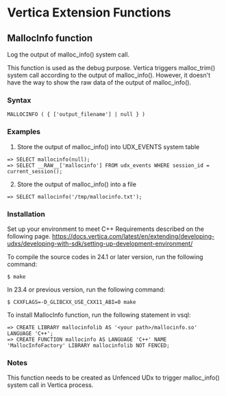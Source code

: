 # Vertica Extension Functions

## MallocInfo function

Log the output of malloc_info() system call.

This function is used as the debug purpose. Vertica triggers malloc_trim() system call according to the output of malloc_info(). However, it doesn't have the way to show the raw data of the output of malloc_info().

### Syntax

```
MALLOCINFO ( { ['output_filename'] | null } )
```

### Examples

1. Store the output of malloc_info() into UDX_EVENTS system table

```
=> SELECT mallocinfo(null);
=> SELECT __RAW__['mallocinfo'] FROM udx_events WHERE session_id = current_session();
```

2. Store the output of malloc_info() into a file

```
=> SELECT mallocinfo('/tmp/mallocinfo.txt');
```

### Installation

Set up your environment to meet C++ Requirements described on the following page.
https://docs.vertica.com/latest/en/extending/developing-udxs/developing-with-sdk/setting-up-development-environment/

To compile the source codes in 24.1 or later version, run the following command:

```
$ make
```

In 23.4 or previous version, run the following command:

```
$ CXXFLAGS=-D_GLIBCXX_USE_CXX11_ABI=0 make
```

To install MallocInfo function, run the following statement in vsql:

```
=> CREATE LIBRARY mallocinfolib AS '<your path>/mallocinfo.so' LANGUAGE 'C++';
=> CREATE FUNCTION mallocinfo AS LANGUAGE 'C++' NAME 'MallocInfoFactory' LIBRARY mallocinfolib NOT FENCED;
```

### Notes

This function needs to be created as Unfenced UDx to trigger malloc_info() system call in Vertica process.
